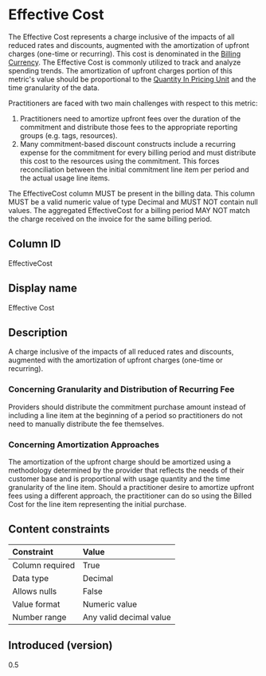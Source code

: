 # Effective Cost

The Effective Cost represents a charge inclusive of the impacts of all reduced rates and discounts, augmented with the amortization of upfront charges (one-time or recurring). This cost is denominated in the [Billing Currency](#billingcurrency). The Effective Cost is commonly utilized to track and analyze spending trends. The amortization of upfront charges portion of this metric's value should be proportional to the [Quantity In Pricing Unit](#quantityinpricingunit) and the time granularity of the data.

Practitioners are faced with two main challenges with respect to this metric:

1. Practitioners need to amortize upfront fees over the duration of the commitment and distribute those fees to the appropriate reporting groups (e.g. tags, resources).
2. Many commitment-based discount constructs include a recurring expense for the commitment for every billing period and must distribute this cost to the resources using the commitment. This forces reconciliation between the initial commitment line item per period and the actual usage line items.

The EffectiveCost column MUST be present in the billing data. This column MUST be a valid numeric value of type Decimal and MUST NOT contain null values. The aggregated EffectiveCost for a billing period MAY NOT  match the charge received on the invoice for the same billing period.

## Column ID

EffectiveCost

## Display name

Effective Cost

## Description

A charge inclusive of the impacts of all reduced rates and discounts, augmented with the amortization of upfront charges (one-time or recurring).

### Concerning Granularity and Distribution of Recurring Fee

Providers should distribute the commitment purchase amount instead of including a line item at the beginning of a period so practitioners do not need to manually distribute the fee themselves.

### Concerning Amortization Approaches

The amortization of the upfront charge should be amortized using a methodology determined by the provider that reflects the needs of their customer base and is proportional with usage quantity and the time granularity of the line item.  Should a practitioner desire to amortize upfront fees using a different approach, the practitioner can do so using the Billed Cost for the line item representing the initial purchase.

## Content constraints

|    Constraint   |      Value              |
|:----------------|:------------------------|
| Column required | True                    |
| Data type       | Decimal                 |
| Allows nulls    | False                   |
| Value format    | Numeric value           |
| Number range    | Any valid decimal value |

## Introduced (version)

0.5
